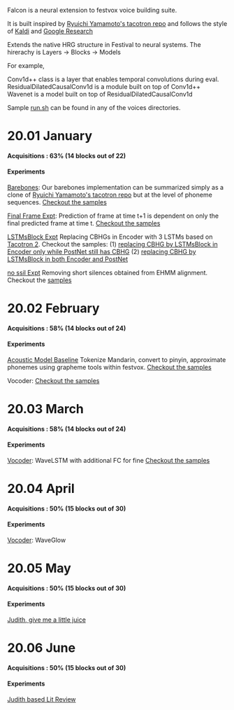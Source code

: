 Falcon is a neural extension to festvox voice building suite. 

It is built inspired by [Ryuichi Yamamoto's tacotron repo](https://github.com/r9y9/tacotron_pytorch) and follows the style of [Kaldi](https://github.com/kaldi-asr/kaldi) and [Google Research](https://arxiv.org/ftp/arxiv/papers/1702/1702.01715.pdf)

Extends the native HRG structure in Festival to neural systems. The hirerachy is Layers -> Blocks -> Models

For example,

Conv1d++ class is a layer that enables temporal convolutions during eval.<br>
ResidualDilatedCausalConv1d is a module built on top of Conv1d++ <br>
Wavenet is a model built on top of ResidualDilatedCausalConv1d

Sample [run.sh](https://github.com/festvox/festvox/blob/master/voices/arctic/rms/run.sh) can be found in any of the voices directories.


# 20.01 January
#### Acquisitions : 63% (14 blocks out of 22)
#### Experiments

[Barebones](https://github.com/festvox/festvox/blob/master/voices/arctic/rms/local/train_phones.py): Our barebones implementation can be summarized simply as a clone of [Ryuichi Yamamoto's tacotron repo](https://github.com/r9y9/tacotron_pytorch) but at the level of phoneme sequences. [Checkout the samples](http://tts.speech.cs.cmu.edu/rsk/projects/falcon/exp/tts_phseq.html)

[Final Frame Expt](https://github.com/festvox/festvox/blob/master/voices/arctic/rms/local/train_phones_finalframe.py): Prediction of frame at time t+1 is dependent on only the final predicted frame at time t. [Checkout the samples](http://tts.speech.cs.cmu.edu/rsk/projects/falcon/exp/final_frame.html)

[LSTMsBlock Expt](https://github.com/festvox/festvox/blob/master/voices/arctic/rms/local/train_phones_lstmsblock.py) Replacing CBHGs in Encoder with 3 LSTMs based on [Tacotron 2](https://ai.googleblog.com/2017/12/tacotron-2-generating-human-like-speech.html). Checkout the samples: 
     (1) [replacing CBHG by LSTMsBlock in Encoder only while PostNet still has CBHG](http://tts.speech.cs.cmu.edu/rsk/projects/falcon/exp/lstms_encoder/tts_phseq_lstmsencoder_rms.html) 
      (2) [replacing CBHG by LSTMsBlock in both Encoder and PostNet](http://tts.speech.cs.cmu.edu/rsk/projects/falcon/exp/lstmsblock_encoderNpostnet/lstmsblockencoderNpostnet_rms.html)

[no ssil Expt]() Removing short silences obtained from EHMM alignment. Checkout the [samples](http://tts.speech.cs.cmu.edu/rsk/projects/falcon/exp/no_ssil.html)

# 20.02 February
#### Acquisitions : 58% (14 blocks out of 24)
#### Experiments

[Acoustic Model Baseline](https://github.com/festvox/festvox/blob/master/challenges/blizzard2020/v1/local/train_phones.py) Tokenize Mandarin, convert to pinyin, approximate phonemes using grapheme tools within festvox. [Checkout the samples](http://tts.speech.cs.cmu.edu/rsk/challenges/blizzard2020/exp/baseline.html)

Vocoder: [Checkout the samples](http://tts.speech.cs.cmu.edu/rsk/challenges/blizzard2020/exp/vocoder/baseline.html)

# 20.03 March
#### Acquisitions : 58% (14 blocks out of 24)
#### Experiments

[Vocoder](https://github.com/festvox/festvox/blob/master/challenges/blizzard2020/v1/local/train_quants.py): WaveLSTM with additional FC for fine [Checkout the samples](http://tts.speech.cs.cmu.edu/rsk/challenges/blizzard2020/exp/vocoder_wavernn/wavernn.html)

# 20.04 April
#### Acquisitions : 50% (15 blocks out of 30)
#### Experiments

[Vocoder](): WaveGlow 


# 20.05 May
#### Acquisitions : 50% (15 blocks out of 30)
#### Experiments

[Judith, give me a little juice](https://youtu.be/irkrx-gvqig)


# 20.06 June
#### Acquisitions : 50% (15 blocks out of 30)
#### Experiments

[Judith based Lit Review](https://www.youtube.com/watch?v=A_idoFssTjE&list=PLOP55xdQB5RGDGnwUbK9dUn6t-7KuFn_F&index=8)

